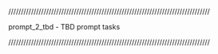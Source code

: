 ////////////////////////////////////////////////////////////////////////////////

prompt_2_tbd            - TBD prompt tasks 

////////////////////////////////////////////////////////////////////////////////
